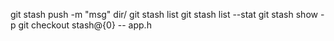 git stash push -m "msg" dir/
git stash list
git stash list --stat
git stash show -p
git checkout stash@{0} -- app.h